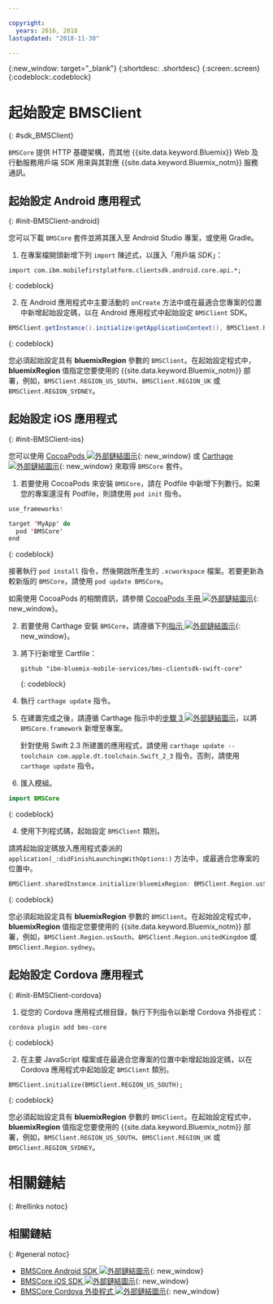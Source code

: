 ```yaml
---

copyright:
  years: 2016, 2018
lastupdated: "2018-11-30"

---
```

{:new_window: target="_blank"}
{:shortdesc: .shortdesc}
{:screen:.screen}
{:codeblock:.codeblock}

# 起始設定 BMSClient
{: #sdk_BMSClient}

`BMSCore` 提供 HTTP 基礎架構，而其他 {{site.data.keyword.Bluemix}} Web 及行動服務用戶端 SDK 用來與其對應 {{site.data.keyword.Bluemix_notm}} 服務通訊。


## 起始設定 Android 應用程式
{: #init-BMSClient-android}

您可以下載 `BMSCore` 套件並將其匯入至 Android Studio 專案，或使用 Gradle。

1. 在專案檔開頭新增下列 `import` 陳述式，以匯入「用戶端 SDK」：

  ```
  import com.ibm.mobilefirstplatform.clientsdk.android.core.api.*;
  ```
  {: codeblock}

2. 在 Android 應用程式中主要活動的 `onCreate` 方法中或在最適合您專案的位置中新增起始設定碼，以在 Android 應用程式中起始設定 `BMSClient` SDK。

  ```Java
  BMSClient.getInstance().initialize(getApplicationContext(), BMSClient.REGION_US_SOUTH); // Make sure that you point to your region
  ```
  {: codeblock}

  您必須起始設定具有 **bluemixRegion** 參數的 `BMSClient`。在起始設定程式中，**bluemixRegion** 值指定您要使用的 {{site.data.keyword.Bluemix_notm}} 部署，例如，`BMSClient.REGION_US_SOUTH`、`BMSClient.REGION_UK` 或 `BMSClient.REGION_SYDNEY`。


## 起始設定 iOS 應用程式
{: #init-BMSClient-ios}

您可以使用 [CocoaPods ![外部鏈結圖示](../../icons/launch-glyph.svg "外部鏈結圖示")](https://cocoapods.org){: new_window} 或 [Carthage ![外部鏈結圖示](../../icons/launch-glyph.svg "外部鏈結圖示")](https://github.com/Carthage/Carthage){: new_window} 來取得 `BMSCore` 套件。

1. 若要使用 CocoaPods 來安裝 `BMSCore`，請在 Podfile 中新增下列數行。如果您的專案還沒有 Podfile，則請使用 `pod init` 指令。

  ```Swift
  use_frameworks!

  target 'MyApp' do
    pod 'BMSCore'
  end
  ```
  {: codeblock}

  接著執行 `pod install` 指令，然後開啟所產生的 `.xcworkspace` 檔案。若要更新為較新版的 `BMSCore`，請使用 `pod update BMSCore`。

  如需使用 CocoaPods 的相關資訊，請參閱 [CocoaPods 手冊 ![外部鏈結圖示](../../icons/launch-glyph.svg "外部鏈結圖示")](https://guides.cocoapods.org/using/index.html){: new_window}。

2. 若要使用 Carthage 安裝 `BMSCore`，請遵循下列[指示 ![外部鏈結圖示](../../icons/launch-glyph.svg "外部鏈結圖示")](https://github.com/Carthage/Carthage#getting-started){: new_window}。

  1. 將下行新增至 Cartfile：

      ```
      github "ibm-bluemix-mobile-services/bms-clientsdk-swift-core"
      ```
      {: codeblock}

  2. 執行 `carthage update` 指令。

  3. 在建置完成之後，請遵循 Carthage 指示中的[步驟 3 ![外部鏈結圖示](../../icons/launch-glyph.svg "外部鏈結圖示")](https://github.com/Carthage/Carthage#getting-started)，以將 `BMSCore.framework` 新增至專案。

      針對使用 Swift 2.3 所建置的應用程式，請使用 `carthage update --toolchain com.apple.dt.toolchain.Swift_2_3` 指令。否則，請使用 `carthage update` 指令。

3. 匯入模組。

  ```Swift
  import BMSCore
  ```
  {: codeblock}

4. 使用下列程式碼，起始設定 `BMSClient` 類別。

  請將起始設定碼放入應用程式委派的 `application(_:didFinishLaunchingWithOptions:)` 方法中，或最適合您專案的位置中。

  ```Swift
  BMSClient.sharedInstance.initialize(bluemixRegion: BMSClient.Region.usSouth) // Make sure that you point to your region
  ```
  {: codeblock}

  您必須起始設定具有 **bluemixRegion** 參數的 `BMSClient`。在起始設定程式中，**bluemixRegion** 值指定您要使用的 {{site.data.keyword.Bluemix_notm}} 部署，例如，`BMSClient.Region.usSouth`、`BMSClient.Region.unitedKingdom` 或 `BMSClient.Region.sydney`。


## 起始設定 Cordova 應用程式
{: #init-BMSClient-cordova}

1. 從您的 Cordova 應用程式根目錄，執行下列指令以新增 Cordova 外掛程式：

  ```
  cordova plugin add bms-core
  ```
  {: codeblock}

2. 在主要 JavaScript 檔案或在最適合您專案的位置中新增起始設定碼，以在 Cordova 應用程式中起始設定 `BMSClient` 類別。

  ```
  BMSClient.initialize(BMSClient.REGION_US_SOUTH);
  ```
  {: codeblock}

  您必須起始設定具有 **bluemixRegion** 參數的 `BMSClient`。在起始設定程式中，**bluemixRegion** 值指定您要使用的 {{site.data.keyword.Bluemix_notm}} 部署，例如，`BMSClient.REGION_US_SOUTH`、`BMSClient.REGION_UK` 或 `BMSClient.REGION_SYDNEY`。


# 相關鏈結
{: #rellinks notoc}

## 相關鏈結
{: #general notoc}

* [BMSCore Android SDK ![外部鏈結圖示](../../icons/launch-glyph.svg "外部鏈結圖示")](https://github.com/ibm-bluemix-mobile-services/bms-clientsdk-android-core){: new_window}
* [BMSCore iOS SDK ![外部鏈結圖示](../../icons/launch-glyph.svg "外部鏈結圖示")](https://github.com/ibm-bluemix-mobile-services/bms-clientsdk-swift-core){: new_window}
* [BMSCore Cordova 外掛程式 ![外部鏈結圖示](../../icons/launch-glyph.svg "外部鏈結圖示")](https://github.com/ibm-bluemix-mobile-services/bms-clientsdk-cordova-plugin-core){: new_window}
